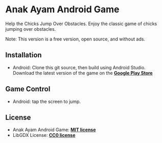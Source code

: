 # Anak Ayam Android Game

Help the Chicks Jump Over Obstacles.
Enjoy the classic game of chicks jumping over obstacles.

Note: This version is a free version, open source, and without ads.

## Installation

- Android: Clone this git source, then build using Android Studio. Download the latest version of the game on the **[Google Play Store](https://play.google.com/store/apps/details?id=com.ams64.anakayam)**

## Game Control

- Android: tap the screen to jump.

## License

- Anak Ayam Android Game: **[MIT license](http://opensource.org/licenses/mit-license.php)**
- LibGDX License: **[CC0 license](https://creativecommons.org/publicdomain/zero/1.0/)**